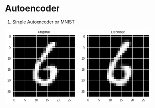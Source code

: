 # Autoencoder

1. Simple Autoencoder on MNIST

![Output](https://raw.githubusercontent.com/ankitshaw/Autoencoder/master/output_mnist.png)
